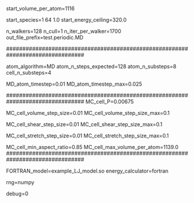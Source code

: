 start_volume_per_atom=1116

start_species=1 64 1.0
start_energy_ceiling=320.0

n_walkers=128
n_cull=1
n_iter_per_walker=1700
out_file_prefix=test.periodic.MD

################################################################################

atom_algorithm=MD
atom_n_steps_expected=128
atom_n_substeps=8
cell_n_substeps=4

MD_atom_timestep=0.01
MD_atom_timestep_max=0.025

################################################################################
MC_cell_P=0.00675

MC_cell_volume_step_size=0.01
MC_cell_volume_step_size_max=0.1

MC_cell_shear_step_size=0.01
MC_cell_shear_step_size_max=0.1

MC_cell_stretch_step_size=0.01
MC_cell_stretch_step_size_max=0.1

MC_cell_min_aspect_ratio=0.85
MC_cell_max_volume_per_atom=1139.0
################################################################################

FORTRAN_model=example_LJ_model.so
energy_calculator=fortran

rng=numpy

debug=0
